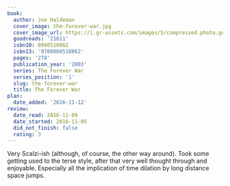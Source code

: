 ```yaml
---
book:
  author: Joe Haldeman
  cover_image: the-forever-war.jpg
  cover_image_url: https://i.gr-assets.com/images/S/compressed.photo.goodreads.com/books/1386852511l/21611._SX98_.jpg
  goodreads: '21611'
  isbn10: 0060510862
  isbn13: '9780060510862'
  pages: '278'
  publication_year: '2003'
  series: The Forever War
  series_position: '1'
  slug: the-forever-war
  title: The Forever War
plan:
  date_added: '2016-11-12'
review:
  date_read: 2016-11-09
  date_started: 2016-11-05
  did_not_finish: false
  rating: 3
---
```


Very Scalzi-ish (although, of course, the other way around). Took some getting used to the terse style, after that very well thought through and enjoyable. Especially all the implication of time dilation by long distance space jumps.
